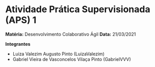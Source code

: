 # Atividade Prática Supervisionada (APS) 1 

**Matéria:** Desenvolvimento Colaborativo Ágil
**Data:** 21/03/2021

**Integrantes**
- Luiza Valezim Augusto Pinto (LuizaValezim)
- Gabriel Vieira de Vasconcelos Vilaça Pinto (GabrielVVV)
